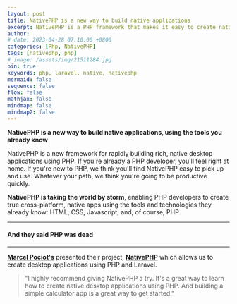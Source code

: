 ```yaml
---
layout: post
title: NativePHP is a new way to build native applications
excerpt: NativePHP is a PHP framework that makes it easy to create native desktop applications. NativePHP is a new framework for rapidly building rich, native desktop applications using PHP. If you're already a PHP developer, you'll feel right at home. If you're new to PHP, we think you'll find NativePHP easy to pick up and use.
author: 
# date: 2023-04-28 07:10:00 +0800
categories: [Php, NativePHP]
tags: [nativephp, php]
# image: /assets/img/21511284.jpg
pin: true
keywords: php, laravel, native, nativephp
mermaid: false
sequence: false
flow: false
mathjax: false
mindmap: false
mindmap2: false
---
```


**NativePHP is a new way to build native applications, using the tools you already know**


<span class="firstcharacter">N</span>ativePHP is a new framework for rapidly building rich, native desktop applications using PHP. If you're already a PHP developer, you'll feel right at home. If you're new to PHP, we think you'll find NativePHP easy to pick up and use. Whatever your path, we think you're going to be productive quickly.


**NativePHP is taking the world by storm**, enabling PHP developers to create true cross-platform, native apps using the tools and technologies they already know: HTML, CSS, Javascript, and, of course, PHP.

---

#### And they said PHP was dead

---


[**Marcel Pociot's**](https://github.com/mpociot) presented their project, [**NativePHP**](https://nativephp.com/) which allows us to create desktop applications using PHP and Laravel.


> "I highly recommend giving NativePHP a try. It's a great way to learn how to create native desktop applications using PHP. And building a simple calculator app is a great way to get started."
